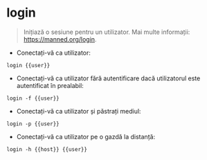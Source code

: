 # login

> Inițiază o sesiune pentru un utilizator.
> Mai multe informații: <https://manned.org/login>.

- Conectați-vă ca utilizator:

`login {{user}}`

- Conectați-vă ca utilizator fără autentificare dacă utilizatorul este autentificat în prealabil:

`login -f {{user}}`

- Conectați-vă ca utilizator și păstrați mediul:

`login -p {{user}}`

- Conectați-vă ca utilizator pe o gazdă la distanță:

`login -h {{host}} {{user}}`
